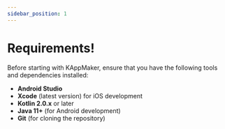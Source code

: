 ```yaml
---
sidebar_position: 1
---
```


# Requirements!

Before starting with KAppMaker, ensure that you have the following tools and dependencies installed:

- **Android Studio** 
- **Xcode** (latest version) for iOS development
- **Kotlin 2.0.x** or later
- **Java 11+** (for Android development)
- **Git** (for cloning the repository)
